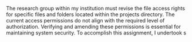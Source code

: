 The research group within my institution must revise the file access rights for specific files and folders located within the projects directory. The current access permissions do not align with the required level of authorization. Verifying and amending these permissions is essential for maintaining system security. To accomplish this assignment, I undertook s
